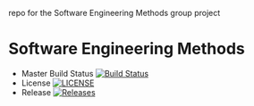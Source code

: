 repo for the Software Engineering Methods group project

# Software Engineering Methods

- Master Build Status [![Build Status](https://travis-ci.org/kaciyanova/sem.svg?branch=master)](https://travis-ci.org/kaciyanova/SEMGroupProject)
- License [![LICENSE](https://img.shields.io/github/license/kaciyanova/sem.svg?style=flat-square)](https://github.com/kaciyanova/sem/blob/master/LICENSE)
- Release [![Releases](https://img.shields.io/github/release/kaciyanova/sem/all.svg?style=flat-square)](https://github.com/kaciyanova/sem/releases)